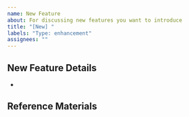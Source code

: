 ```yaml
---
name: New Feature
about: For discussing new features you want to introduce
title: "[New] "
labels: "Type: enhancement"
assignees: ""
---
```


## New Feature Details

-

## Reference Materials
